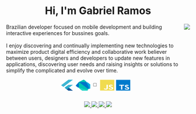 <!--
Here are some ideas to get you started:

- 🔭 I’m currently working on ...
- 🌱 I’m currently learning ...
- 👯 I’m looking to collaborate on ...
- 🤔 I’m looking for help with ...
- 💬 Ask me about ...
- 📫 How to reach me: ...
- 😄 Pronouns: ...
- ⚡ Fun fact: ...
-->

<h1 align="center" > 
 Hi, I'm Gabriel Ramos
</h1>

<div>
  <img align="right" height="180em" src="https://github-readme-stats.vercel.app/api?username=whosramoss&show_icons=true&theme=dracula&include_all_commits=true&count_private=true"/>
  <div align="left" style:"font-family: 'Times New Roman'">
   Brazilian developer focused on mobile development and building interactive experiences for bussines goals.
   <br/><br/>
   I enjoy discovering and continually implementing new technologies to maximize product digital efficiency and collaborative work believer between users, designers and
   developers to update new features in applications, discovering user needs and raising insights or solutions to simplify the complicated and evolve over time.
 </div>
</div>

<div style="display: inline_block" align="center">
 <br>
 <img align="center" alt="flutter" height="30" width="40" src="https://raw.githubusercontent.com/devicons/devicon/master/icons/flutter/flutter-original.svg">
 <img align="center" alt="dart" height="30" width="40" src="https://raw.githubusercontent.com/devicons/devicon/master/icons/dart/dart-original.svg">
 &nbsp;◻️&nbsp;
 <img align="center" alt="javascript" height="30" width="40" src="https://raw.githubusercontent.com/devicons/devicon/master/icons/javascript/javascript-plain.svg">
 <img align="center" alt="typescript" height="30" width="40" src="https://raw.githubusercontent.com/devicons/devicon/master/icons/typescript/typescript-original.svg">
 <!--
  <img align="center" alt="android" height="30" width="40" src="https://raw.githubusercontent.com/devicons/devicon/master/icons/android/android-original.svg">
  <img align="center" alt="kotlin" height="30" width="40" src="https://raw.githubusercontent.com/devicons/devicon/master/icons/kotlin/kotlin-original.svg">
 -->
</div>

##
 
<div align="center"> 
  <a href="https://twitter.com/whosramoss" target="_blank">
   <img src="https://img.shields.io/badge/Twitter-1ca0f1?style=for-the-badge&logo=twitter&logoColor=white" target="_blank">
 </a>
 <a href="https://instagram.com/whosramoss" target="_blank">
  <img src="https://img.shields.io/badge/-Instagram-%23E4405F?style=for-the-badge&logo=instagram&logoColor=white" target="_blank">
 </a>
 <a href = "mailto:whosramoss@gmail.com">
  <img src="https://img.shields.io/badge/-Gmail-%23333?style=for-the-badge&logo=gmail&logoColor=white" target="_blank">
 </a>
 <a href="https://www.linkedin.com/in/whosramoss" target="_blank">
  <img src="https://img.shields.io/badge/-LinkedIn-%230077B5?style=for-the-badge&logo=linkedin&logoColor=white" target="_blank">
 </a> 
</div>

<!--
 <img align="right" src="https://github-readme-stats.vercel.app/api?username=whosramoss&&show_icons=false&title_color=191919&icon_color=191919&text_color=ffffffbg_color=ffffff&hide=prs,issues" />
<img height="180em" src="https://github-readme-stats.vercel.app/api/top-langs/?username=whosramoss&layout=compact&langs_count=7&theme=dracula"/>
<p align="left">
 <img src="https://komarev.com/ghpvc/?username=whosramos" alt="users" />
</p> 
-->
